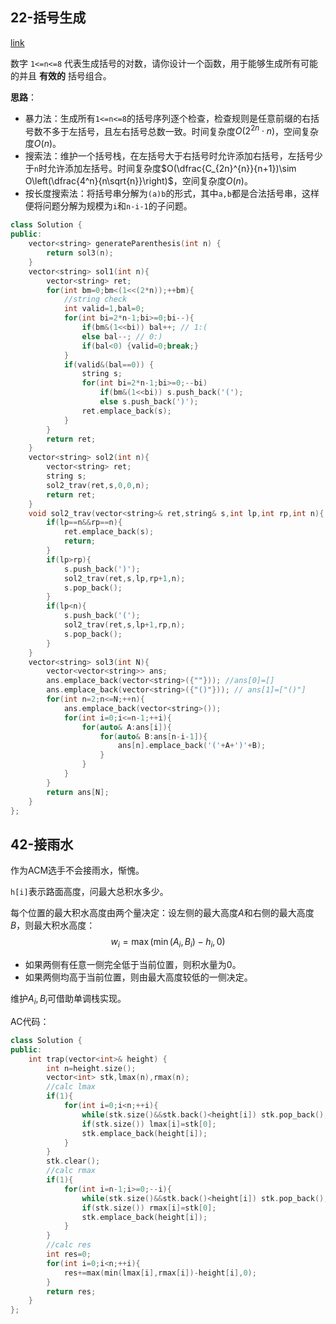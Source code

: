 
## 22-括号生成

[link](https://leetcode.cn/problems/generate-parentheses/description/)

数字 `1<=n<=8` 代表生成括号的对数，请你设计一个函数，用于能够生成所有可能的并且 **有效的** 括号组合。

**思路**：
- 暴力法：生成所有`1<=n<=8`的括号序列逐个检查，检查规则是任意前缀的右括号数不多于左括号，且左右括号总数一致。时间复杂度$O(2^{2n}\cdot n)$，空间复杂度$O(n)$。
- 搜索法：维护一个括号栈，在左括号大于右括号时允许添加右括号，左括号少于`n`时允许添加左括号。时间复杂度$O(\dfrac{C_{2n}^{n}}{n+1})\sim O\left(\dfrac{4^n}{n\sqrt{n}}\right)$，空间复杂度$O(n)$。
- 按长度搜索法：将括号串分解为`(a)b`的形式，其中`a,b`都是合法括号串，这样便将问题分解为规模为`i`和`n-i-1`的子问题。

```cpp
class Solution {
public:
    vector<string> generateParenthesis(int n) {
        return sol3(n);
    }
    vector<string> sol1(int n){
        vector<string> ret;
        for(int bm=0;bm<(1<<(2*n));++bm){
            //string check
            int valid=1,bal=0;
            for(int bi=2*n-1;bi>=0;bi--){
                if(bm&(1<<bi)) bal++; // 1:(
                else bal--; // 0:)
                if(bal<0) {valid=0;break;}
            }
            if(valid&(bal==0)) {
                string s;
                for(int bi=2*n-1;bi>=0;--bi) 
                    if(bm&(1<<bi)) s.push_back('(');
                    else s.push_back(')');
                ret.emplace_back(s);
            }
        }
        return ret;
    }
    vector<string> sol2(int n){
        vector<string> ret;
        string s;
        sol2_trav(ret,s,0,0,n);
        return ret;
    }
    void sol2_trav(vector<string>& ret,string& s,int lp,int rp,int n){
        if(lp==n&&rp==n){
            ret.emplace_back(s);
            return;
        }
        if(lp>rp){
            s.push_back(')');
            sol2_trav(ret,s,lp,rp+1,n);
            s.pop_back();
        }
        if(lp<n){
            s.push_back('(');
            sol2_trav(ret,s,lp+1,rp,n);
            s.pop_back();
        }
    }
    vector<string> sol3(int N){
        vector<vector<string>> ans;
        ans.emplace_back(vector<string>({""})); //ans[0]=[]
        ans.emplace_back(vector<string>({"()"})); // ans[1]=["()"]
        for(int n=2;n<=N;++n){
            ans.emplace_back(vector<string>());
            for(int i=0;i<=n-1;++i){
                for(auto& A:ans[i]){
                    for(auto& B:ans[n-i-1]){
                        ans[n].emplace_back('('+A+')'+B);
                    }
                }
            }
        }
        return ans[N];
    }
};
```

## 42-接雨水

作为ACM选手不会接雨水，惭愧。

`h[i]`表示路面高度，问最大总积水多少。

每个位置的最大积水高度由两个量决定：设左侧的最大高度$A$和右侧的最大高度$B$，则最大积水高度：
$$
w_i=\max(\min(A_i,B_i)-h_i,0)
$$
- 如果两侧有任意一侧完全低于当前位置，则积水量为0。
- 如果两侧均高于当前位置，则由最大高度较低的一侧决定。

维护$A_i,B_i$可借助单调栈实现。

AC代码：

```cpp
class Solution {
public:
    int trap(vector<int>& height) {
        int n=height.size();
        vector<int> stk,lmax(n),rmax(n);
        //calc lmax
        if(1){
            for(int i=0;i<n;++i){
                while(stk.size()&&stk.back()<height[i]) stk.pop_back();
                if(stk.size()) lmax[i]=stk[0];
                stk.emplace_back(height[i]);
            }
        }
        stk.clear();
        //calc rmax
        if(1){
            for(int i=n-1;i>=0;--i){
                while(stk.size()&&stk.back()<height[i]) stk.pop_back();
                if(stk.size()) rmax[i]=stk[0];
                stk.emplace_back(height[i]);
            }
        }
        //calc res
        int res=0;
        for(int i=0;i<n;++i){
            res+=max(min(lmax[i],rmax[i])-height[i],0);
        }
        return res;
    }
};
```